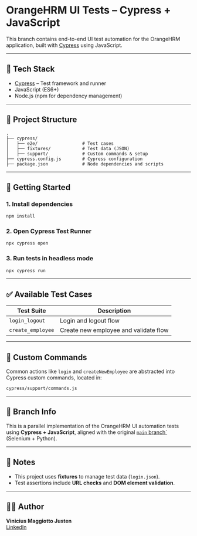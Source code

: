 # OrangeHRM UI Tests – Cypress + JavaScript

This branch contains end-to-end UI test automation for the OrangeHRM application, built with [Cypress](https://www.cypress.io/) using JavaScript.

---

## 🔧 Tech Stack

- [Cypress](https://www.cypress.io/) – Test framework and runner
- JavaScript (ES6+)
- Node.js (npm for dependency management)

---

## 📁 Project Structure

```
.
├── cypress/
│   ├── e2e/                 # Test cases
│   ├── fixtures/            # Test data (JSON)
│   ├── support/             # Custom commands & setup
├── cypress.config.js        # Cypress configuration
├── package.json             # Node dependencies and scripts
```

---

## 🚀 Getting Started

### 1. Install dependencies

```bash
npm install
```

### 2. Open Cypress Test Runner

```bash
npx cypress open
```

### 3. Run tests in headless mode

```bash
npx cypress run
```

---

## ✅ Available Test Cases

| Test Suite        | Description                           |
| ----------------- | ------------------------------------- |
| `login_logout`    | Login and logout flow                 |
| `create_employee` | Create new employee and validate flow |

---

## 🧪 Custom Commands

Common actions like `login` and `createNewEmployee` are abstracted into Cypress custom commands, located in:

```
cypress/support/commands.js
```

---

## 🌱 Branch Info

This is a parallel implementation of the OrangeHRM UI automation tests using **Cypress + JavaScript**, aligned with the original [`main` branch`](https://github.com/vinimj18/orangehrm-ui-tests) (Selenium + Python).

---

## 📌 Notes

- This project uses **fixtures** to manage test data (`login.json`).
- Test assertions include **URL checks** and **DOM element validation**.

---

## 👨‍💻 Author

**Vinicius Maggiotto Justen**  
[LinkedIn](https://www.linkedin.com/in/viniciusmaggiotto/)

